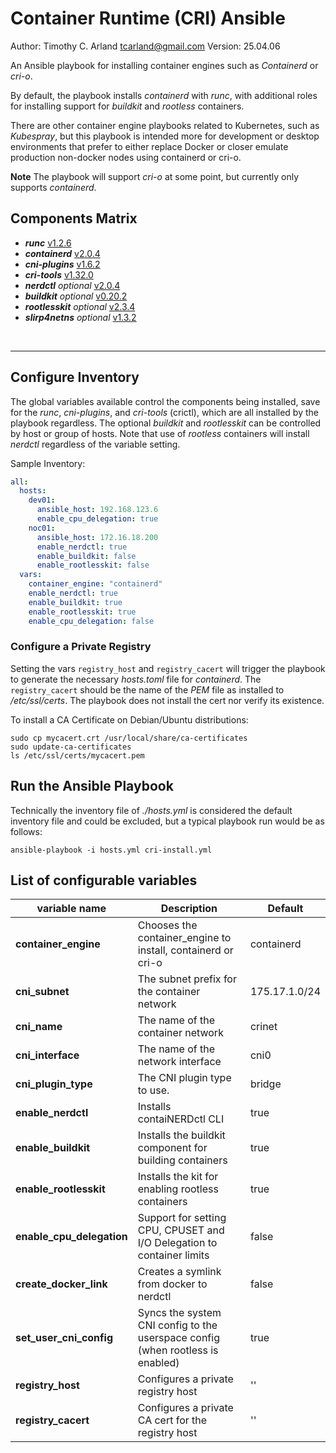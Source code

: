 Container Runtime (CRI) Ansible
================================

Author:  Timothy C. Arland <tcarland@gmail.com>
Version: 25.04.06

An Ansible playbook for installing container engines such as *Containerd*
or *cri-o*.

By default, the playbook installs *containerd* with *runc*, with additional
roles for installing support for *buildkit* and *rootless* containers.

There are other container engine playbooks related to Kubernetes, such as
*Kubespray*, but this playbook is intended more for development or desktop
environments that prefer to either replace Docker or closer emulate
production non-docker nodes using containerd or cri-o.

**Note** The playbook will support *cri-o* at some point, but currently
only supports *containerd*.


## Components Matrix

- ***runc*** [v1.2.6](https://github.com/opencontainers/runc)
- ***containerd*** [v2.0.4](https://github.com/containerd/containerd)
- ***cni-plugins*** [v1.6.2](https://github.com/containernetworking/plugins)
- ***cri-tools*** [v1.32.0](https://github.com/kubernetes-sigs/cri-tools)
- ***nerdctl*** *optional* [v2.0.4](https://github.com/containerd/nerdctl)
- ***buildkit*** *optional* [v0.20.2](https://github.com/moby/buildkit)
- ***rootlesskit*** *optional* [v2.3.4](https://github.com/rootless-containers/rootlesskit)
- ***slirp4netns*** *optional* [v1.3.2](https://github.com/rootless-containers/slirp4netns)

<br>

---

## Configure Inventory

The global variables available control the components being installed,
save for the *runc*, *cni-plugins*, and *cri-tools* (crictl), which are
all installed by the playbook regardless. The optional *buildkit* and
*rootlesskit* can be controlled by host or group of hosts. Note that
use of *rootless* containers will install *nerdctl* regardless of the
variable setting.

Sample Inventory:
```yaml
all:
  hosts:
    dev01:
      ansible_host: 192.168.123.6
      enable_cpu_delegation: true
    noc01:
      ansible_host: 172.16.18.200
      enable_nerdctl: true
      enable_buildkit: false
      enable_rootlesskit: false
  vars:
    container_engine: "containerd"
    enable_nerdctl: true
    enable_buildkit: true
    enable_rootlesskit: true
    enable_cpu_delegation: false
```

### Configure a Private Registry

Setting the vars `registry_host` and `registry_cacert` will trigger the
playbook to generate the necessary *hosts.toml* file for *containerd*.
The `registry_cacert` should be the name of the *PEM* file as installed
to */etc/ssl/certs*. The playbook does not install the cert nor verify
its existence.

To install a CA Certificate on Debian/Ubuntu distributions:
```
sudo cp mycacert.crt /usr/local/share/ca-certificates
sudo update-ca-certificates
ls /etc/ssl/certs/mycacert.pem
```

## Run the Ansible Playbook
Technically the inventory file of *./hosts.yml* is considered the default inventory file
and could be excluded, but a typical playbook run would be as follows:
```
ansible-playbook -i hosts.yml cri-install.yml
```

## List of configurable variables

|      variable name        |         Description               |    Default     |
| ------------------------- | --------------------------------- | -------------- |
| **container_engine**      | Chooses the container_engine to install, containerd or cri-o | containerd |
|   **cni_subnet**          | The subnet prefix for the container network | 175.17.1.0/24 |
|    **cni_name**           | The name of the container network | crinet  |
|  **cni_interface**        | The name of the network interface |  cni0   |
|  **cni_plugin_type**      | The CNI plugin type to use.       | bridge  |
|  **enable_nerdctl**       | Installs contaiNERDctl CLI        |  true   |
| **enable_buildkit**       | Installs the buildkit component for building containers  |  true   |
| **enable_rootlesskit**    | Installs the kit for enabling rootless containers  |  true  |
| **enable_cpu_delegation** | Support for setting CPU, CPUSET and I/O Delegation to container limits | false |
| **create_docker_link**    | Creates a symlink from docker to nerdctl  | false  |
| **set_user_cni_config**   | Syncs the system CNI config to the userspace config (when rootless is enabled) | true |
|   **registry_host**       | Configures a private registry host  |  ''   |
|  **registry_cacert**      | Configures a private CA cert for the registry host | ''  |
